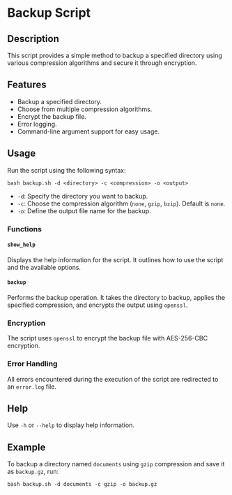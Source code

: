 
# Backup Script

## Description
This script provides a simple method to backup a specified directory using various compression algorithms and secure it through encryption.

## Features
- Backup a specified directory.
- Choose from multiple compression algorithms.
- Encrypt the backup file.
- Error logging.
- Command-line argument support for easy usage.

## Usage
Run the script using the following syntax:

```
bash backup.sh -d <directory> -c <compression> -o <output>
```

- `-d`: Specify the directory you want to backup.
- `-c`: Choose the compression algorithm (`none`, `gzip`, `bzip`). Default is `none`.
- `-o`: Define the output file name for the backup.

### Functions

#### `show_help`
Displays the help information for the script. It outlines how to use the script and the available options.

#### `backup`
Performs the backup operation. It takes the directory to backup, applies the specified compression, and encrypts the output using `openssl`.

### Encryption
The script uses `openssl` to encrypt the backup file with AES-256-CBC encryption.

### Error Handling
All errors encountered during the execution of the script are redirected to an `error.log` file.

## Help
Use `-h` or `--help` to display help information.

## Example
To backup a directory named `documents` using `gzip` compression and save it as `backup.gz`, run:

```
bash backup.sh -d documents -c gzip -o backup.gz
```
